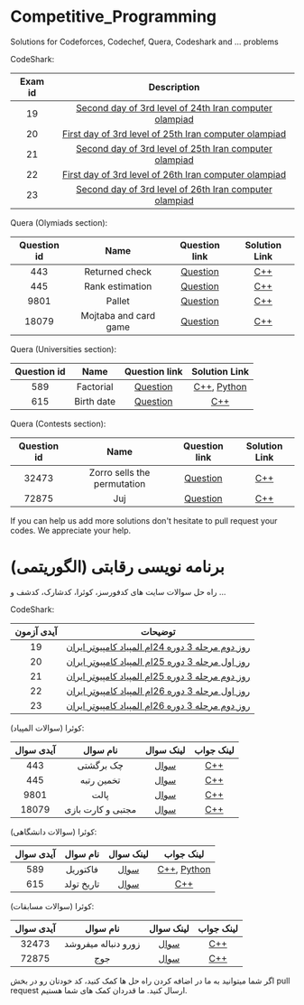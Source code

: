 # Competitive_Programming
Solutions for Codeforces, Codechef, Quera, Codeshark and ... problems

CodeShark:

| Exam id | Description |
| :---: | :---: |
| 19 | [Second day of 3rd level of 24th Iran computer olampiad](https://github.com/ssadras/Competitive_Programming/tree/main/Codeshark/Exam19)  |
| 20 | [First day of 3rd level of 25th Iran computer olampiad](https://github.com/ssadras/Competitive_Programming/tree/main/Codeshark/Exam20)  |
| 21 | [Second day of 3rd level of 25th Iran computer olampiad](https://github.com/ssadras/Competitive_Programming/tree/main/Codeshark/Exam21)  |
| 22 | [First day of 3rd level of 26th Iran computer olampiad](https://github.com/ssadras/Competitive_Programming/tree/main/Codeshark/Exam22)  |
| 23 | [Second day of 3rd level of 26th Iran computer olampiad](https://github.com/ssadras/Competitive_Programming/tree/main/Codeshark/Exam23)  |




Quera (Olymiads section):

| Question id | Name | Question link | Solution Link |
| :---: | :---: | :---: | :---: |
| 443 | Returned check | [Question](https://quera.org/problemset/443/) | [C++](https://github.com/ssadras/Competitive_Programming/blob/main/Quera/Olympiads/443.cpp) |
| 445 | Rank estimation | [Question](https://quera.org/problemset/445/) | [C++](https://github.com/ssadras/Competitive_Programming/blob/main/Quera/Olympiads/445.cpp) |
| 9801 | Pallet | [Question](https://quera.org/problemset/9801/) | [C++](https://github.com/ssadras/Competitive_Programming/blob/main/Quera/Olympiads/9801.cpp) |
| 18079 | Mojtaba and card game | [Question](https://quera.org/problemset/18079/) | [C++](https://github.com/ssadras/Competitive_Programming/blob/main/Quera/Olympiads/18079.cpp) |




Quera (Universities section):

| Question id | Name | Question link | Solution Link |
| :---: | :---: | :---: | :---: |
| 589 | Factorial | [Question](https://quera.org/problemset/589/) | [C++](https://github.com/ssadras/Competitive_Programming/blob/main/Quera/Olympiads/589.cpp), [Python](https://github.com/ssadras/Competitive_Programming/blob/main/Quera/Olympiads/589.py) |
| 615 | Birth date | [Question](https://quera.org/problemset/615/) | [C++](https://github.com/ssadras/Competitive_Programming/blob/main/Quera/Olympiads/615.cpp) |




Quera (Contests section):

| Question id | Name | Question link | Solution Link |
| :---: | :---: | :---: | :---: |
| 32473 | Zorro sells the permutation | [Question](https://quera.org/problemset/32473/) | [C++](https://github.com/ssadras/Competitive_Programming/blob/main/Quera/Contests/32473.cpp) |
| 72875 | Juj | [Question](https://quera.org/problemset/72875/) | [C++](https://github.com/ssadras/Competitive_Programming/blob/main/Quera/Contests/72875.cpp) |




If you can help us add more solutions don't hesitate to pull request your codes.
We appreciate your help.



# برنامه نویسی رقابتی (الگوریتمی)
راه حل سوالات سایت های کدفورسز، کوئرا، کدشارک، کدشف و ...

CodeShark:

| آیدی آزمون |  توضیحات  |
| :---: | :---: |
| 19 | [روز دوم مرحله 3 دوره 24ام المپیاد کامپیوتر ایران](https://github.com/ssadras/Competitive_Programming/tree/main/Codeshark/Exam19)  |
| 20 | [روز اول مرحله 3 دوره 25ام المپیاد کامپیوتر ایران](https://github.com/ssadras/Competitive_Programming/tree/main/Codeshark/Exam20)  |
| 21 | [روز دوم مرحله 3 دوره 25ام المپیاد کامپیوتر ایران](https://github.com/ssadras/Competitive_Programming/tree/main/Codeshark/Exam21)  |
| 22 | [روز اول مرحله 3 دوره 26ام المپیاد کامپیوتر ایران](https://github.com/ssadras/Competitive_Programming/tree/main/Codeshark/Exam22)  |
| 23 | [روز دوم مرحله 3 دوره 26ام المپیاد کامپیوتر ایران](https://github.com/ssadras/Competitive_Programming/tree/main/Codeshark/Exam23)  |



کوئرا (سوالات المپیاد):

| آیدی سوال | نام سوال | لینک سوال | لینک جواب |
| :---: | :---: | :---: | :---: |
| 443 | چک برگشتی | [سوال](https://quera.org/problemset/443/) | [C++](https://github.com/ssadras/Competitive_Programming/blob/main/Quera/Olympiads/443.cpp) |
| 445 | تخمین رتبه | [سوال](https://quera.org/problemset/445/) | [C++](https://github.com/ssadras/Competitive_Programming/blob/main/Quera/Olympiads/445.cpp) |
| 9801 | پالت | [سوال](https://quera.org/problemset/9801/) | [C++](https://github.com/ssadras/Competitive_Programming/blob/main/Quera/Olympiads/9801.cpp) |
| 18079 | مجتبی و کارت بازی | [سوال](https://quera.org/problemset/18079/) | [C++](https://github.com/ssadras/Competitive_Programming/blob/main/Quera/Olympiads/18079.cpp) |



کوئرا (سوالات دانشگاهی):

| آیدی سوال | نام سوال | لینک سوال | لینک جواب |
| :---: | :---: | :---: | :---: |
| 589 | فاکتوریل | [سوال](https://quera.org/problemset/589/) | [C++](https://github.com/ssadras/Competitive_Programming/blob/main/Quera/Olympiads/589.cpp), [Python](https://github.com/ssadras/Competitive_Programming/blob/main/Quera/Olympiads/589.py) |
| 615 | تاریخ تولد | [سوال](https://quera.org/problemset/615/) | [C++](https://github.com/ssadras/Competitive_Programming/blob/main/Quera/Olympiads/615.cpp) |




کوئرا (سوالات مسابقات):

| آیدی سوال | نام سوال | لینک سوال | لینک جواب |
| :---: | :---: | :---: | :---: |
| 32473 | زورو دنباله میفروشد | [سوال](https://quera.org/problemset/32473/) | [C++](https://github.com/ssadras/Competitive_Programming/blob/main/Quera/Contests/32473.cpp) |
| 72875 | جوج | [سوال](https://quera.org/problemset/72875/) | [C++](https://github.com/ssadras/Competitive_Programming/blob/main/Quera/Contests/72875.cpp) |





اگر شما میتوانید به ما در اضافه کردن راه حل ها کمک کنید، کد خودتان رو در بخش pull request ارسال کنید.
ما قدردان کمک های شما هستیم.
